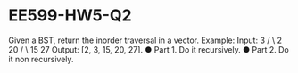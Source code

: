 # EE599-HW5-Q2
Given a BST, return the inorder traversal in a vector. Example: Input: 3 / \ 2 20 / \ 15 27 Output: [2, 3, 15, 20, 27]. ● Part 1. Do it recursively. ● Part 2. Do it non recursively.
